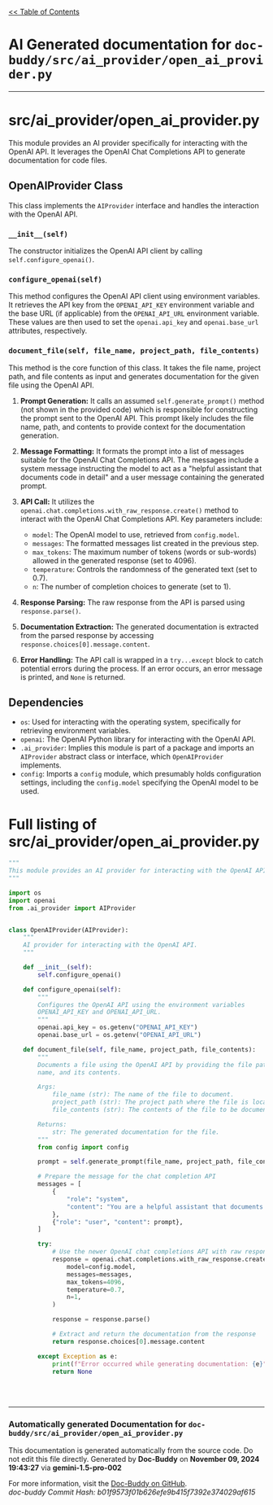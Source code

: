 [<< Table of Contents](../../index.md)

# AI Generated documentation for `doc-buddy/src/ai_provider/open_ai_provider.py`
---
# src/ai_provider/open_ai_provider.py

This module provides an AI provider specifically for interacting with the OpenAI API.  It leverages the OpenAI Chat Completions API to generate documentation for code files.

## OpenAIProvider Class

This class implements the `AIProvider` interface and handles the interaction with the OpenAI API.

### `__init__(self)`

The constructor initializes the OpenAI API client by calling `self.configure_openai()`.

### `configure_openai(self)`

This method configures the OpenAI API client using environment variables. It retrieves the API key from the `OPENAI_API_KEY` environment variable and the base URL (if applicable) from the `OPENAI_API_URL` environment variable.  These values are then used to set the `openai.api_key` and `openai.base_url` attributes, respectively.

### `document_file(self, file_name, project_path, file_contents)`

This method is the core function of this class. It takes the file name, project path, and file contents as input and generates documentation for the given file using the OpenAI API.

1. **Prompt Generation:** It calls an assumed `self.generate_prompt()` method (not shown in the provided code) which is responsible for constructing the prompt sent to the OpenAI API. This prompt likely includes the file name, path, and contents to provide context for the documentation generation.

2. **Message Formatting:** It formats the prompt into a list of messages suitable for the OpenAI Chat Completions API. The messages include a system message instructing the model to act as a "helpful assistant that documents code in detail" and a user message containing the generated prompt.

3. **API Call:** It utilizes the `openai.chat.completions.with_raw_response.create()` method to interact with the OpenAI Chat Completions API.  Key parameters include:
    * `model`: The OpenAI model to use, retrieved from `config.model`.
    * `messages`: The formatted messages list created in the previous step.
    * `max_tokens`: The maximum number of tokens (words or sub-words) allowed in the generated response (set to 4096).
    * `temperature`: Controls the randomness of the generated text (set to 0.7).
    * `n`: The number of completion choices to generate (set to 1).

4. **Response Parsing:** The raw response from the API is parsed using `response.parse()`.

5. **Documentation Extraction:** The generated documentation is extracted from the parsed response by accessing `response.choices[0].message.content`.

6. **Error Handling:**  The API call is wrapped in a `try...except` block to catch potential errors during the process. If an error occurs, an error message is printed, and `None` is returned.

## Dependencies

* `os`: Used for interacting with the operating system, specifically for retrieving environment variables.
* `openai`: The OpenAI Python library for interacting with the OpenAI API.
* `.ai_provider`:  Implies this module is part of a package and imports an `AIProvider` abstract class or interface, which `OpenAIProvider` implements.
* `config`:  Imports a `config` module, which presumably holds configuration settings, including the `config.model` specifying the OpenAI model to be used.

# Full listing of src/ai_provider/open_ai_provider.py
```python
"""
This module provides an AI provider for interacting with the OpenAI API.
"""

import os
import openai
from .ai_provider import AIProvider


class OpenAIProvider(AIProvider):
    """
    AI provider for interacting with the OpenAI API.
    """

    def __init__(self):
        self.configure_openai()

    def configure_openai(self):
        """
        Configures the OpenAI API using the environment variables
        OPENAI_API_KEY and OPENAI_API_URL.
        """
        openai.api_key = os.getenv("OPENAI_API_KEY")
        openai.base_url = os.getenv("OPENAI_API_URL")

    def document_file(self, file_name, project_path, file_contents):
        """
        Documents a file using the OpenAI API by providing the file path, file
        name, and its contents.

        Args:
            file_name (str): The name of the file to document.
            project_path (str): The project path where the file is located.
            file_contents (str): The contents of the file to be documented.

        Returns:
            str: The generated documentation for the file.
        """
        from config import config

        prompt = self.generate_prompt(file_name, project_path, file_contents)

        # Prepare the message for the chat completion API
        messages = [
            {
                "role": "system",
                "content": "You are a helpful assistant that documents code in detail.",
            },
            {"role": "user", "content": prompt},
        ]

        try:
            # Use the newer OpenAI chat completions API with raw response
            response = openai.chat.completions.with_raw_response.create(
                model=config.model,
                messages=messages,
                max_tokens=4096,
                temperature=0.7,
                n=1,
            )

            response = response.parse()

            # Extract and return the documentation from the response
            return response.choices[0].message.content

        except Exception as e:
            print(f"Error occurred while generating documentation: {e}")
            return None

```
<br>
<br>


---
### Automatically generated Documentation for `doc-buddy/src/ai_provider/open_ai_provider.py`
This documentation is generated automatically from the source code. Do not edit this file directly.
Generated by **Doc-Buddy** on **November 09, 2024 19:43:27** via **gemini-1.5-pro-002**

For more information, visit the [Doc-Buddy on GitHub](https://github.com/scott-r-lindsey/doc-buddy).  
*doc-buddy Commit Hash: b01f9573f01b626efe9b415f7392e374029af615*
